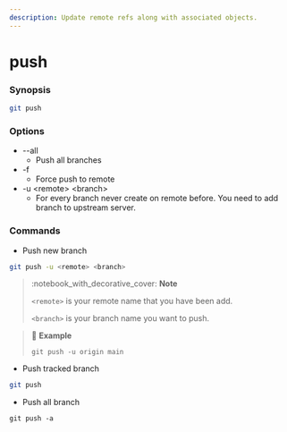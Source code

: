 ```yaml
---
description: Update remote refs along with associated objects.
---
```


# push

### Synopsis

```bash
git push
```

### Options

* \--all
  * Push all branches
* \-f
  * Force push to remote
* \-u \<remote> \<branch>
  * For every branch never create on remote before. You need to add branch to upstream server.

### Commands

* Push new branch

```bash
git push -u <remote> <branch>
```

> :notebook\_with\_decorative\_cover: **Note**
>
> `<remote>` is your remote name that you have been add.
>
> `<branch>` is your branch name you want to push.

> :pencil: **Example**
>
> ```
> git push -u origin main
> ```

* Push tracked branch

```bash
git push
```

* Push all branch

```
git push -a
```
